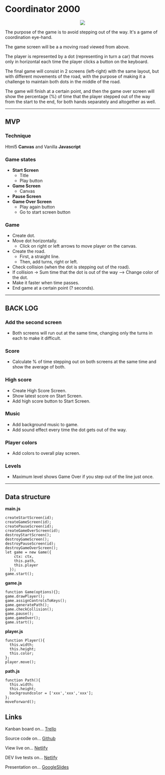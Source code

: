 # Coordinator 2000
<p align="center">
  <img src="https://i.imgur.com/PyVcapd.png">
</p>

The purpose of the game is to avoid stepping out of the way. It's a game of coordination eye-hand.

The game screen will be a a moving road viewed from above.

The player is represented by a dot (representing in turn a car) that moves only in horizontal each time the player clicks a button on the keyboard.

The final game will consist in 2 screens (left-right) with the same layout, but with different movements of the road, with the purpose of making it a challenge to maintain both dots in the middle of the road.

The game will finish at a certain point, and then the game over screen will show the percentage (%) of time that the player stepped out of the way from the start to the end, for both hands separately and altogether as well.

* * *
## MVP
### Technique
Html5 __Canvas__ and Vanilla __Javascript__
### Game states
* __Start Screen__
  * Title
  * Play button
* __Game Screen__
  * Canvas
* __Pause Screen__
* __Game Over Screen__
  * Play again button
  * Go to start screen button
### Game
* Create dot.
* Move dot horizontally.
  * Click on right or left arrows to move player on the canvas.
* Create the road.
  * First, a straight line.
  * Then, add turns, right or left.
* Check collision (when the dot is stepping out of the road).
* If collision -> Sum time that the dot is out of the way --> Change color of the dot.
* Make it faster when time passes.
* End game at a certain point (? seconds).
* * *
## BACK LOG
### Add the second screen
* Both screens will run out at the same time, changing only the turns in each to make it difficult. 
### Score
* Calculate % of time stepping out on both screens at the same time and show the average of both.
### High score
* Create High Score Screen.
* Show latest score on Start Screen.
* Add high score button to Start Screen.
### Music
* Add background music to game.
* Add sound effect every time the dot gets out of the way.
### Player colors
* Add colors to overall play screen.
### Levels
* Maximum level shows Game Over if you step out of the line just once.
* * *
## Data structure
__main.js__
````
createStartScreen(id);
createGameScreen(id);
createPauseScreen(id);
createGameOverScreen(id);
destroyStartScreen();
destroyGameScreen();
destroyPauseScreen(id);
destroyGameOverScreen();
let game = new Game({
    ctx: ctx,
    this.path,
    this.player
  });
game.start();
````
__game.js__
````
function Game(options){};
game.drawPlayer();
game.assignControlsToKeys();
game.generatePath();
game.checkCollision();
game.pause();
game.gameOver();
game.start();
````
__player.js__
````
function Player(){
  this.width;
  this.height;
  this.color;
};
player.move();
````
__path.js__
````
function Path(){
  this.width;
  this.height;
  backgroundcolor = ['xxx','xxx','xxx'];
};
moveForward();
````
## Links
Kanban board on... [Trello](https://trello.com/b/9QLvlAV0/coordinator-2000-game)

Source code on... [Github](https://github.com/Pablolo/js-game-project)

View live on... [Netlify](https://mystifying-mestorf-96fdf3.netlify.com/)

DEV live tests on... [Netlify](https://mystifying-bhaskara-10fe86.netlify.com/)

Presentation on... [GoogleSlides](https://docs.google.com/presentation/d/1rE5OJ5k09h1GtK3-jZ0uBUpizRYse1OuE5fyvZ8tVT0/edit?usp=sharing)

